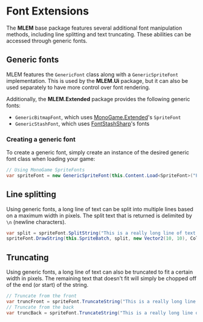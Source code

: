 # Font Extensions

The **MLEM** base package features several additional font manipulation methods, including line splitting and text truncating. These abilities can be accessed through generic fonts.

## Generic fonts
MLEM features the `GenericFont` class along with a `GenericSpriteFont` implementation. This is used by the **MLEM.Ui** package, but it can also be used separately to have more control over font rendering.

Additionally, the **MLEM.Extended** package provides the following generic fonts:
- `GenericBitmapFont`, which uses [MonoGame.Extended](http://www.monogameextended.net/)'s `SpriteFont`
- `GenericStashFont`, which uses [FontStashSharp](https://github.com/rds1983/FontStashSharp)'s fonts

### Creating a generic font
To create a generic font, simply create an instance of the desired generic font class when loading your game:
```cs
// Using MonoGame SpriteFonts
var spriteFont = new GenericSpriteFont(this.Content.Load<SpriteFont>("Fonts/ExampleFont"));
```

## Line splitting
Using generic fonts, a long line of text can be split into multiple lines based on a maximum width in pixels. The split text that is returned is delimited by `\n` (newline characters).
```cs
var split = spriteFont.SplitString("This is a really long line of text [...]", width: 100, scale: 1);
spriteFont.DrawString(this.SpriteBatch, split, new Vector2(10, 10), Color.White);
```

## Truncating
Using generic fonts, a long line of text can also be truncated to fit a certain width in pixels. The remaining text that doesn't fit will simply be chopped off of the end (or start) of the string.
```cs
// Truncate from the front
var truncFront = spriteFont.TruncateString("This is a really long line of text [...]", width: 100, fromBack: false, scale: 1);
// Truncate from the back
var truncBack = spriteFont.TruncateString("This is a really long line of text [...]", width: 100, fromBack: true, scale: 1);
```